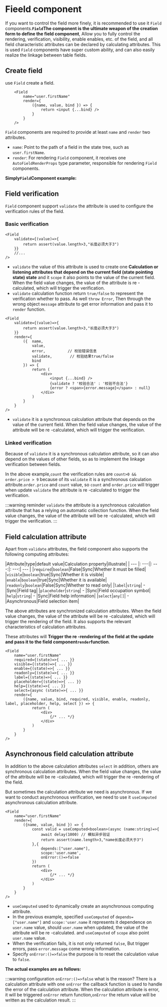 # Fieeld component
If you want to control the field more finely, it is recommended to use it `Field` components.**`Field`The component is the ultimate weapon of the creation form to define the field component**, Allow you to fully control the rendering, verification, visibility, enable enables, etc. of the field, and all field characteristic attributes can be declared by calculating attributes. This is used `Field` components have super custom ability, and can also easily realize the linkage between table fields.

## Create field

use `Field` create a field.

```tsx
    <Field  
        name="user.firstName"  
        render={
            ({name, value, bind }) => {
                return <input {...bind} />
            }
        }
    />
```

 `Field` components are required to provide at least `name` and `render` two attributes.

- `name`: Point to the path of a field in the state tree, such as `user.firstName`.
- `render`: For rendering `Field` component, it receives one `AutoFieldRenderProps` type parameter, responsible for rendering `Field` components.

 **Simply`Field`Component example:** 

<demo react ="form/field/fieldBase.tsx"/>


## Field verification

 `Field` component support `validate` the attribute is used to configure the verification rules of the field.

### Basic verification

```tsx
<Field
    validate={(value)=>{
        return assert(value.length>3,"长度必须大于3")
    }}
    //...
/>
```

- `validate` the value of this attribute is used to create one **Calculation or listening attributes that depend on the current field (state pointing state) state** and it `scope` it also points to the value of the current field.
When the field value changes, the value of the attribute is re -calculated, which will trigger the verification.
- `validate` calculation function return `true/false` to represent the verification whether to pass. As well `throw Error`, Then through the wrong object `message` attribute to get error information and pass it to `render` function.
 

```tsx {8-9}
<Field
    validate={(value)=>{
        return assert(value.length>3,"长度必须大于3")
    }}
    render={
        ({  name, 
            value, 
            error,          // 校验错误信息
            validate,        // 校验结果true/false
            bind
        }) => {
            return (
                <div>
                    <input {...bind} />
                    {validate ? '校验合法' : '校验不合法'}
                    {error ? <span>{error.message}</span> : null}
                </div>
            )
        }
    }
/>
```

- `validate` it is a synchronous calculation attribute that depends on the value of the current field. When the field value changes, the value of the attribute will be re -calculated, which will trigger the verification.

### Linked verification

Because of `validate` it is a synchronous calculation attribute, so it can also depend on the values ​​of other fields, so as to implement the linkage verification between fields.

<demo react ="form/validate/linkageValidate.tsx"/>

In the above example,`count` the verification rules are `count>0 && order.price > 9` because of its `validate` it is a synchronous calculation attribute.`order.price` and `count` value, so `count` and `order.price` will trigger when update `validate` the attribute is re -calculated to trigger the verification.


:::warning reminder
 `validate` the attribute is a synchronous calculation attribute that has a relying on automatic collection function. When the field value changes, the value of the attribute will be re -calculated, which will trigger the verification.
:::


## Field calculation attribute

Apart from `validate` attributes, the field component also supports the following computing attributes:

|Attribute|type|default value|Calculation property|illustrate|
| --- |: ---:|: ---:|: ---:| --- |
|`required`|`boolean`|False|Sync|Whether it must be filled|
|`visible`|`boolean`|true|Sync|Whether it is visible|
|`enable`|`boolean`|true|Sync|Whether it is available|
|`readonly`|`boolean`|False|Sync|Whether to read only|
|`label`|`string`| - |Sync|Field tag|
|`placeholder`|`string`| - |Sync|Field occupation symbol|
|`help`|`string`| - |Sync|Field help information|
|`select`|`any[]`| - |Asynchronous|Field selection item|

The above attributes are synchronized calculation attributes. When the field value changes, the value of the attribute will be re -calculated, which will trigger the rendering of the field. It also supports the relevant characteristics of calculation attributes.

These attributes will **Trigger the re -rendering of the field at the update and pass it to the field component`render`function**.

```tsx {3-10,12}
<Field
    name="user.firstName" 
    required={(state)=>{ ... }}
    visible={(state)=>{ ... }}
    enable={(state)=>{ ... }}
    readonly={(state)=>{ ... }}
    label={(state)=>{ ... }}
    placeholder={(state)=>{ ... }}
    help={(state)=>{ ... }}
    select={async (state)=>{ ... }}
    render={
        ({name, value, bind, required, visible, enable, readonly, label, placeholder, help, select }) => {
            return (
                <div>
                    {/* ... */}
                </div>
            )
        }
    }
/>
```

## Asynchronous field calculation attribute

In addition to the above calculation attributes `select` in addition, others are synchronous calculation attributes. When the field value changes, the value of the attribute will be re -calculated, which will trigger the re -rendering of the field.

But sometimes the calculation attribute we need is asynchronous. If we want to conduct asynchronous verification, we need to use it `useComputed` asynchronous calculation attribute.

 
```tsx  
<Field
    name="user.firstName"  
    render={
        ({name, value, bind }) => {
            const valid = useComputed<boolean>(async (name:string)=>{
                await delay(1000) // 模拟异步验证
                return assert(name.length>3,"name长度必须大于3")
            },{
                depends:["user.name"],
                scope:'user.name',
                onError:()=>false
            })
            return (
                <div>
                    {/* ... */}
                </div>
            )
        }
    }
/>
```

- `useComputed` used to dynamically create an asynchronous computing attribute.
- In the previous example, specified `useComputed` of `depends=["user.name"]` and `scope:'user.name` it represents it dependence on `user.name` value, should `user.name` when updated, the value of the attribute will be re -calculated. and `useComputed` of `scope` also point `user.name` value.
- When the verification fails, it is not only returned `false`, But trigger errors, pass `error.message` come wrong information.
- Specify `onError:()=>false` the purpose is to reset the calculation value to `false`.

 **The actual examples are as follows:** 

<demo react ="form/validate/fieldAsyncValid.tsx"/>

:::warning configuration `onError:()=>false` what is the reason?
There is a calculation attribute with one `onError` the callback function is used to handle the error of the calculation attribute. When the calculation attribute is error, it will be triggered `onError` return function,`onError` the return value will be written as the calculation result.
:::